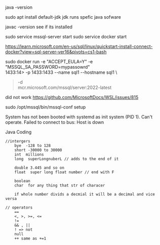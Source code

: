 

java -version  

sudo apt install default-jdk     jdk runs spefic java sofware

javac -version                    see if its installed


sudo service mssql-server start
sudo service docker start


https://learn.microsoft.com/en-us/sql/linux/quickstart-install-connect-docker?view=sql-server-ver16&pivots=cs1-bash

 sudo docker run -e "ACCEPT_EULA=Y" -e "MSSQL_SA_PASSWORD=mypassowrd" \
1433:14>    -p 1433:1433 --name sql1 --hostname sql1 \
>    -d \
>    mcr.microsoft.com/mssql/server:2022-latest




did not work
https://github.com/MicrosoftDocs/WSL/issues/815

sudo /opt/mssql/bin/mssql-conf setup

System has not been booted with systemd as init system (PID 1). Can't operate.
Failed to connect to bus: Host is down



Java Coding

    //intergers
        bye  -128 to 128
        short -30000 to 30000
        int  millions
        long  superLongnuberL // adds to the end of it

        double 3.445 and so on
        float  super long float number // end with F

        boolean
        char  for any thing that str of characer

        if whole number divids a decmial it will be a decimal and vice versa

    // operators
        ==
        <, >, >=, <=
        !=
        && , ||
        ! => not
        null
        ++ same as +=1